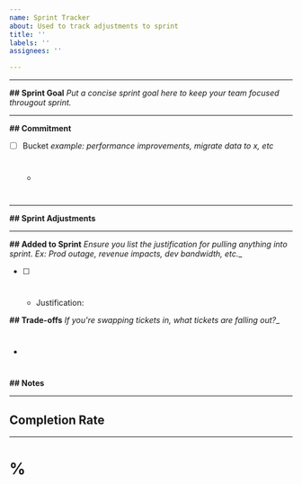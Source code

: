 ```yaml
---
name: Sprint Tracker
about: Used to track adjustments to sprint
title: ''
labels: ''
assignees: ''

---
```

- - - -
**## Sprint Goal**
_Put a concise sprint goal here to keep your team focused througout sprint._
- - - -

**## Commitment**
- [ ] Bucket _example: performance improvements, migrate data to x, etc_
  - #

* * * * 
**## Sprint Adjustments**
* * * *

**## Added to Sprint**
_Ensure you list the justification for pulling anything into sprint. Ex: Prod outage, revenue impacts, dev bandwidth, etc.__
- [ ] #
    - Justification:

**## Trade-offs**
_If you're swapping tickets in, what tickets are falling out?__
- #

**## Notes**


- - - -
## Completion Rate
- - - -
# %
